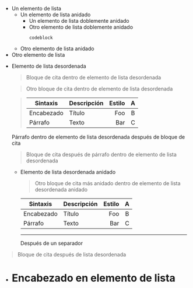 - Un elemento de lista
   + Un elemento de lista anidado
      * Un elemento de lista doblemente anidado
      * Otro elemento de lista doblemente anidado
         ```
         codeblock
         ```
   + Otro elemento de lista anidado
- Otro elemento de lista

+ Elemento de lista desordenada
   > Bloque de cita dentro de elemento de lista desordenada

   > Otro bloque de cita dentro de elemento de lista desordenada

   > | Sintaxis | Descripción | Estilo | A |
   > | --- | :-- | --: | :-: |
   > | Encabezado | Título | Foo | B |
   > | Párrafo | Texto | Bar | C |

   Párrafo dentro de elemento de lista desordenada después de bloque de cita

   > Bloque de cita después de párrafo dentro de elemento de lista desordenada

   - Elemento de lista desordenada anidado
      > Otro bloque de cita más anidado dentro de elemento de lista desordenada anidado

      | Sintaxis | Descripción | Estilo | A |
      | --- | :-- | --: | :-: |
      | Encabezado | Título | Foo | B |
      | Párrafo | Texto | Bar | C |

      ***

      Después de un separador

> Bloque de cita después de lista desordenada

- # Encabezado en elemento de lista
